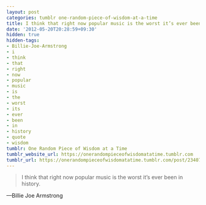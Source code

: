 ```yaml
---
layout: post
categories: tumblr one-random-piece-of-wisdom-at-a-time
title: I think that right now popular music is the worst it’s ever been in history.
date: '2012-05-20T20:28:59+09:30'
hidden: true
hidden-tags:
- Billie-Joe-Armstrong
- i
- think
- that
- right
- now
- popular
- music
- is
- the
- worst
- its
- ever
- been
- in
- history
- quote
- wisdom
tumblr: One Random Piece of Wisdom at a Time
tumblr_website_url: https://onerandompieceofwisdomatatime.tumblr.com
tumblr_url: https://onerandompieceofwisdomatatime.tumblr.com/post/23407028410/i-think-that-right-now-popular-music-is-the-worst
---
```

> I think that right now popular music is the worst it’s ever been in history.

—Billie Joe Armstrong
